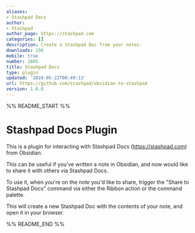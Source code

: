 ```yaml
---
aliases:
- Stashpad Docs
author:
- Stashpad
author_page: https://stashpad.com
categories: []
description: Create a Stashpad Doc from your notes.
downloads: 156
mobile: true
number: 1665
title: Stashpad Docs
type: plugin
updated: '2024-05-22T00:49:13'
url: https://github.com/stashpad/obsidian-to-stashpad
version: 1.0.0
---
```


%% README_START %%

# Stashpad Docs Plugin

This is a plugin for interacting with Stashpad Docs (https://stashpad.com) from Obsidian.

This can be useful if you've written a note in Obsidian, and now would like to share it with others via Stashpad Docs.

To use it, when you're on the note you'd like to share, trigger the "Share to Stashpad Docs" command via either the Ribbon action or the command palette.

This will create a new Stashpad Doc with the contents of your note, and open it in your browser.



%% README_END %%